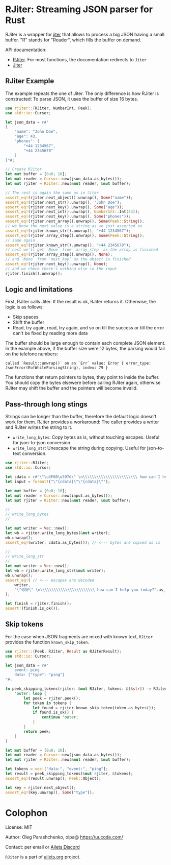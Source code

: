 # RJiter: Streaming JSON parser for Rust

RJiter is a wrapper for [jiter](https://crates.io/crates/jiter) that allows to process a big JSON having a small buffer. "R" stands for "Reader", which fills the buffer on demand.

API documentation:

- [RJiter](https://docs.rs/rjiter/latest/rjiter/). For most functions, the documentation redirects to `Jiter`
- [Jiter](https://docs.rs/jiter/latest/jiter/)


## RJiter Example

The example repeats the one of Jiter. The only difference is how RJiter is constructed: To parse JSON, it uses the buffer of size 16 bytes.

```rust
use rjiter::{RJiter, NumberInt, Peek};
use std::io::Cursor;

let json_data = r#"
{
    "name": "John Doe", 
    "age": 43,
    "phones": [
        "+44 1234567",
        "+44 2345678"
    ]
}"#;

// Create RJiter
let mut buffer = [0u8; 16];
let mut reader = Cursor::new(json_data.as_bytes());
let mut rjiter = RJiter::new(&mut reader, &mut buffer);

// The rest is again the same as in Jiter
assert_eq!(rjiter.next_object().unwrap(), Some("name"));
assert_eq!(rjiter.next_str().unwrap(), "John Doe");
assert_eq!(rjiter.next_key().unwrap(), Some("age"));
assert_eq!(rjiter.next_int().unwrap(), NumberInt::Int(43));
assert_eq!(rjiter.next_key().unwrap(), Some("phones"));
assert_eq!(rjiter.next_array().unwrap(), Some(Peek::String));
// we know the next value is a string as we just asserted so
assert_eq!(rjiter.known_str().unwrap(), "+44 1234567");
assert_eq!(rjiter.array_step().unwrap(), Some(Peek::String));
// same again
assert_eq!(rjiter.known_str().unwrap(), "+44 2345678");
// next we'll get `None` from `array_step` as the array is finished
assert_eq!(rjiter.array_step().unwrap(), None);
// and `None` from `next_key` as the object is finished
assert_eq!(rjiter.next_key().unwrap(), None);
// and we check there's nothing else in the input
rjiter.finish().unwrap();
```


## Logic and limitations

First, RJiter calls Jiter. If the result is ok, RJiter returns it. Otherwise, the logic is as follows:

- Skip spaces
- Shift the buffer
- Read, try again, read, try again, and so on till the success or till the error can't be fixed by reading more data

The buffer should be large enough to contain each complete JSON element. In the example above, if the buffer size were 12 bytes, the parsing would fail on the telefone numbers:

```text
called `Result::unwrap()` on an `Err` value: Error { error_type: JsonError(EofWhileParsingString), index: 79 }
```

The functions that return pointers to bytes, they point to inside the buffer. You should copy the bytes elsewere before calling RJiter again, otherwise RJiter may shift the buffer and the pointers will become invalid.



## Pass-through long stings

Strings can be longer than the buffer, therefore the default logic doesn't work for them. RJiter provides a workaround: The caller provides a writer and RJiter writes the string to it.

- `write_long_bytes`: Copy bytes as is, without touching escapes. Useful for json-to-json conversion.
- `write_long_str`: Unescape the string during copying. Useful for json-to-text conversion.

```rust
use rjiter::RJiter;
use std::io::Cursor;

let cdata = r#"\"\u4F60\u597d\" \n\\\\\\\\\\\\\\\\\\\\\\\\ how can I help you today?"#;
let input = format!("\"{cdata}\"\"{cdata}\"");

let mut buffer = [0u8; 10];
let mut reader = Cursor::new(input.as_bytes());
let mut rjiter = RJiter::new(&mut reader, &mut buffer);

//
// write_long_bytes
//

let mut writer = Vec::new();
let wb = rjiter.write_long_bytes(&mut writer);
wb.unwrap();
assert_eq!(writer, cdata.as_bytes()); // <--- bytes are copied as is

//
// write_long_str
//
let mut writer = Vec::new();
let wb = rjiter.write_long_str(&mut writer);
wb.unwrap();
assert_eq!( // <--- escapes are decoded
    writer,
    "\"你好\" \n\\\\\\\\\\\\\\\\\\\\\\\\ how can I help you today?".as_bytes()
);

let finish = rjiter.finish();
assert!(finish.is_ok());
```


## Skip tokens

For the case when JSON fragments are mixed with known text, `RJiter` provides the function `known_skip_token`.

```rust
use rjiter::{Peek, RJiter, Result as RJiterResult};
use std::io::Cursor;

let json_data = r#"
    event: ping
    data: {"type": "ping"}
"#;

fn peek_skipping_tokens(rjiter: &mut RJiter, tokens: &[&str]) -> RJiterResult<Peek> {
    'outer: loop {
        let peek = rjiter.peek();
        for token in tokens {
            let found = rjiter.known_skip_token(token.as_bytes());
            if found.is_ok() {
                continue 'outer;
            }
        }
        return peek;
    }
}

let mut buffer = [0u8; 10];
let mut reader = Cursor::new(json_data.as_bytes());
let mut rjiter = RJiter::new(&mut reader, &mut buffer);

let tokens = vec!["data:", "event:", "ping"];
let result = peek_skipping_tokens(&mut rjiter, &tokens);
assert_eq!(result.unwrap(), Peek::Object);

let key = rjiter.next_object();
assert_eq!(key.unwrap(), Some("type"));
```


# Colophon

License: MIT

Author: Oleg Parashchenko, olpa@ <https://uucode.com/>

Contact: per email or [Ailets Discord](https://discord.gg/HEBE3gv2)

`RJiter` is a part of [ailets.org](https://ailets.org) project.
